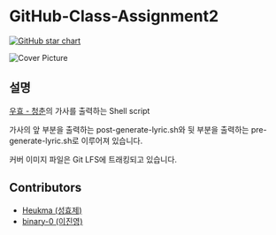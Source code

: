 # GitHub-Class-Assignment2
[![GitHub star chart](https://img.shields.io/github/stars/Heukma/GitHub-Class-Assignment1?style=social)](https://star-history.com/#Heukma/GitHub-Class-Assignment1)

![Cover Picture](https://miro.medium.com/v2/resize:fit:640/format:webp/0*cesFJY5JFpI0Rl4v.jpg)
## 설명
[우효 - 청춘](https://youtu.be/wrmyqKRGW-0)의 가사를 출력하는 Shell script

가사의 앞 부분을 출력하는 post-generate-lyric.sh와 뒷 부분을 출력하는 pre-generate-lyric.sh로 이루어져 있습니다.

커버 이미지 파일은 Git LFS에 트래킹되고 있습니다.

## Contributors
 - [Heukma (성효제)](https://github.com/Heukma)
 - [binary-0 (이진영)](https://github.com/binary-0)


